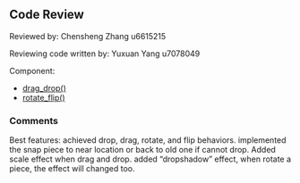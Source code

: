 ## Code Review

Reviewed by: Chensheng Zhang u6615215

Reviewing code written by: Yuxuan Yang u7078049

Component: <the component being reviewed>
   - [drag_drop()](https://gitlab.cecs.anu.edu.au/u7158520/comp1110-ass2-tue15j/-/blob/master/src/comp1110/ass2/gui/Board.java#L544-718)
   - [rotate_flip()](https://gitlab.cecs.anu.edu.au/u7158520/comp1110-ass2-tue15j/-/blob/master/src/comp1110/ass2/gui/Board.java#L723-774)
### Comments 

<write your comments here>

 Best features: achieved drop, drag, rotate, and flip behaviors. implemented the snap piece to near location or back to old one if cannot drop.
 Added scale effect when drag and drop. added “dropshadow” effect, when rotate a piece, the effect will changed too.


